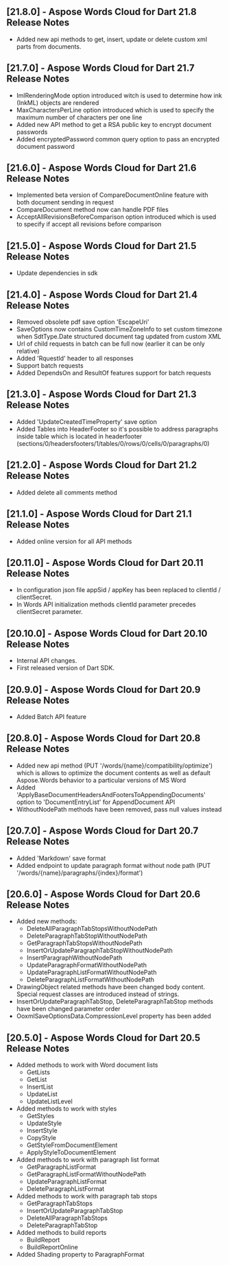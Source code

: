 ## [21.8.0] - Aspose Words Cloud for Dart 21.8 Release Notes

- Added new api methods to get, insert, update or delete custom xml parts from documents.


## [21.7.0] - Aspose Words Cloud for Dart 21.7 Release Notes

- ImlRenderingMode option introduced witch is used to determine how ink (InkML) objects are rendered
- MaxCharactersPerLine option introduced which is used to specify the maximum number of characters per one line
- Added new API method to get a RSA public key to encrypt document passwords
- Added encryptedPassword common query option to pass an encrypted document password


## [21.6.0] - Aspose Words Cloud for Dart 21.6 Release Notes

- Implemented beta version of CompareDocumentOnline feature with both document sending in request
- CompareDocument method now can handle PDF files
- AcceptAllRevisionsBeforeComparison option introduced which is used to specify if accept all revisions before comparison


## [21.5.0] - Aspose Words Cloud for Dart 21.5 Release Notes

- Update dependencies in sdk


## [21.4.0] - Aspose Words Cloud for Dart 21.4 Release Notes

- Removed obsolete pdf save option 'EscapeUri'
- SaveOptions now contains CustomTimeZoneInfo to set custom timezone when SdtType.Date structured document tag updated from custom XML
- Url of child requests in batch can be full now (earlier it can be only relative)
- Added 'RquestId' header to all responses
- Support batch requests
- Added DependsOn and ResultOf features support for batch requests

## [21.3.0] - Aspose Words Cloud for Dart 21.3 Release Notes

- Added 'UpdateCreatedTimeProperty' save option
- Added Tables into HeaderFooter so it's possible to address paragraphs inside table which is located in headerfooter (sections/0/headersfooters/1/tables/0/rows/0/cells/0/paragraphs/0)


## [21.2.0] - Aspose Words Cloud for Dart 21.2 Release Notes

- Added delete all comments method


## [21.1.0] - Aspose Words Cloud for Dart 21.1 Release Notes

- Added online version for all API methods


## [20.11.0] - Aspose Words Cloud for Dart 20.11 Release Notes

- In configuration json file appSid / appKey has been replaced to clientId / clientSecret.
- In Words API initialization methods clientId parameter precedes clientSecret parameter.


## [20.10.0] - Aspose Words Cloud for Dart 20.10 Release Notes

- Internal API changes.
- First released version of Dart SDK.

## [20.9.0] - Aspose Words Cloud for Dart 20.9 Release Notes

- Added Batch API feature


## [20.8.0] - Aspose Words Cloud for Dart 20.8 Release Notes

- Added new api method (PUT '/words/{name}/compatibility/optimize') which is allows to optimize the document contents as well as default Aspose.Words behavior to a particular versions of MS Word
- Added 'ApplyBaseDocumentHeadersAndFootersToAppendingDocuments' option to 'DocumentEntryList' for AppendDocument API
- WithoutNodePath methods have been removed, pass null values instead


## [20.7.0] - Aspose Words Cloud for Dart 20.7 Release Notes

- Added 'Markdown' save format
- Added endpoint to update paragraph format without node path (PUT '/words/{name}/paragraphs/{index}/format')


## [20.6.0] - Aspose Words Cloud for Dart 20.6 Release Notes

- Added new methods:
  - DeleteAllParagraphTabStopsWithoutNodePath
  - DeleteParagraphTabStopWithoutNodePath
  - GetParagraphTabStopsWithoutNodePath
  - InsertOrUpdateParagraphTabStopWithoutNodePath
  - InsertParagraphWithoutNodePath
  - UpdateParagraphFormatWithoutNodePath
  - UpdateParagraphListFormatWithoutNodePath
  - DeleteParagraphListFormatWithoutNodePath
- DrawingObject related methods have been changed body content. Special request classes are introduced instead of strings.
- InsertOrUpdateParagraphTabStop, DeleteParagraphTabStop methods have been changed parameter order
- OoxmlSaveOptionsData.CompressionLevel property has been added


## [20.5.0] - Aspose Words Cloud for Dart 20.5 Release Notes

- Added methods to work with Word document lists
  - GetLists
  - GetList
  - InsertList
  - UpdateList
  - UpdateListLevel
- Added methods to work with styles
  - GetStyles
  - UpdateStyle
  - InsertStyle
  - CopyStyle
  - GetStyleFromDocumentElement
  - ApplyStyleToDocumentElement
- Added methods to work with paragraph list format
  - GetParagraphListFormat
  - GetParagraphListFormatWithoutNodePath
  - UpdateParagraphListFormat
  - DeleteParagraphListFormat
- Added methods to work with paragraph tab stops
  - GetParagraphTabStops
  - InsertOrUpdateParagraphTabStop
  - DeleteAllParagraphTabStops
  - DeleteParagraphTabStop
- Added methods to build reports
  - BuildReport
  - BuildReportOnline
- Added Shading property to ParagraphFormat
